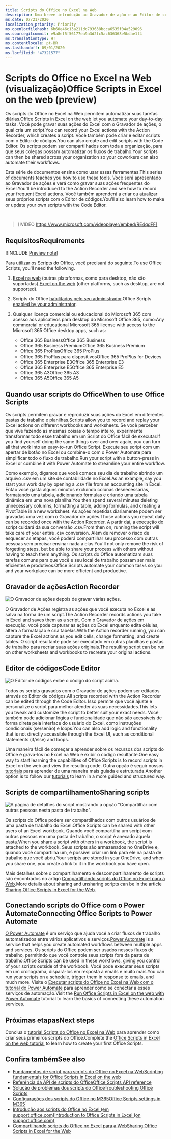 ```yaml
---
title: Scripts do Office no Excel na Web
description: Uma breve introdução ao Gravador de ação e ao Editor de códigos de scripts do Office.
ms.date: 07/21/2020
localization_priority: Priority
ms.openlocfilehash: 6b60e46c13a211dc793638bcca6535f04a529096
ms.sourcegitcommit: e9a8ef5f56177ea9a3d2fc5ac636368e5bdae1f4
ms.translationtype: HT
ms.contentlocale: pt-BR
ms.lasthandoff: 09/01/2020
ms.locfileid: "47321577"
---
```

# <a name="office-scripts-in-excel-on-the-web-preview"></a><span data-ttu-id="1db8e-103">Scripts do Office no Excel na Web (visualização)</span><span class="sxs-lookup"><span data-stu-id="1db8e-103">Office Scripts in Excel on the web (preview)</span></span>

<span data-ttu-id="1db8e-104">Os scripts do Office no Excel na Web permitem automatizar suas tarefas diárias.</span><span class="sxs-lookup"><span data-stu-id="1db8e-104">Office Scripts in Excel on the web let you automate your day-to-day tasks.</span></span> <span data-ttu-id="1db8e-105">Você pode gravar suas ações do Excel com o Gravador de ações, o qual cria um script.</span><span class="sxs-lookup"><span data-stu-id="1db8e-105">You can record your Excel actions with the Action Recorder, which creates a script.</span></span> <span data-ttu-id="1db8e-106">Você também pode criar e editar scripts com o Editor de códigos.</span><span class="sxs-lookup"><span data-stu-id="1db8e-106">You can also create and edit scripts with the Code Editor.</span></span> <span data-ttu-id="1db8e-107">Os scripts podem ser compartilhados com toda a organização, para que seus colegas possam automatizar os fluxos de trabalho.</span><span class="sxs-lookup"><span data-stu-id="1db8e-107">Your scripts can then be shared across your organization so your coworkers can also automate their workflows.</span></span>

<span data-ttu-id="1db8e-108">Esta série de documentos ensina como usar essas ferramentas.</span><span class="sxs-lookup"><span data-stu-id="1db8e-108">This series of documents teaches you how to use these tools.</span></span> <span data-ttu-id="1db8e-109">Você será apresentado ao Gravador de ações e verá como gravar suas ações frequentes do Excel.</span><span class="sxs-lookup"><span data-stu-id="1db8e-109">You'll be introduced to the Action Recorder and see how to record your frequent Excel actions.</span></span> <span data-ttu-id="1db8e-110">Você também aprenderá a criar ou atualizar seus próprios scripts com o Editor de códigos.</span><span class="sxs-lookup"><span data-stu-id="1db8e-110">You'll also learn how to make or update your own scripts with the Code Editor.</span></span>

<br>

> [!VIDEO https://www.microsoft.com/videoplayer/embed/RE4qdFF]

## <a name="requirements"></a><span data-ttu-id="1db8e-111">Requisitos</span><span class="sxs-lookup"><span data-stu-id="1db8e-111">Requirements</span></span>

[!INCLUDE [Preview note](../includes/preview-note.md)]

<span data-ttu-id="1db8e-112">Para utilizar os Scripts do Office, você precisará do seguinte.</span><span class="sxs-lookup"><span data-stu-id="1db8e-112">To use Office Scripts, you'll need the following.</span></span>

1. <span data-ttu-id="1db8e-113">[Excel na web](https://www.office.com/launch/excel) (outras plataformas, como para desktop, não são suportadas).</span><span class="sxs-lookup"><span data-stu-id="1db8e-113">[Excel on the web](https://www.office.com/launch/excel) (other platforms, such as desktop, are not supported).</span></span>
1. <span data-ttu-id="1db8e-114">Scripts do Office [habilitados pelo seu administrador](/microsoft-365/admin/manage/manage-office-scripts-settings).</span><span class="sxs-lookup"><span data-stu-id="1db8e-114">Office Scripts [enabled by your administrator](/microsoft-365/admin/manage/manage-office-scripts-settings).</span></span>
1. <span data-ttu-id="1db8e-115">Qualquer licença comercial ou educacional do Microsoft 365 com acesso aos aplicativos para desktop do Microsoft Office 365, como:</span><span class="sxs-lookup"><span data-stu-id="1db8e-115">Any commercial or educational Microsoft 365 license with access to the Microsoft 365 Office desktop apps, such as:</span></span>

    - <span data-ttu-id="1db8e-116">Office 365 Business</span><span class="sxs-lookup"><span data-stu-id="1db8e-116">Office 365 Business</span></span>
    - <span data-ttu-id="1db8e-117">Office 365 Business Premium</span><span class="sxs-lookup"><span data-stu-id="1db8e-117">Office 365 Business Premium</span></span>
    - <span data-ttu-id="1db8e-118">Office 365 ProPlus</span><span class="sxs-lookup"><span data-stu-id="1db8e-118">Office 365 ProPlus</span></span>
    - <span data-ttu-id="1db8e-119">Office 365 ProPlus para dispositivos</span><span class="sxs-lookup"><span data-stu-id="1db8e-119">Office 365 ProPlus for Devices</span></span>
    - <span data-ttu-id="1db8e-120">Office 365 Enterprise E3</span><span class="sxs-lookup"><span data-stu-id="1db8e-120">Office 365 Enterprise E3</span></span>
    - <span data-ttu-id="1db8e-121">Office 365 Enterprise E5</span><span class="sxs-lookup"><span data-stu-id="1db8e-121">Office 365 Enterprise E5</span></span>
    - <span data-ttu-id="1db8e-122">Office 365 A3</span><span class="sxs-lookup"><span data-stu-id="1db8e-122">Office 365 A3</span></span>
    - <span data-ttu-id="1db8e-123">Office 365 A5</span><span class="sxs-lookup"><span data-stu-id="1db8e-123">Office 365 A5</span></span>

## <a name="when-to-use-office-scripts"></a><span data-ttu-id="1db8e-124">Quando usar scripts do Office</span><span class="sxs-lookup"><span data-stu-id="1db8e-124">When to use Office Scripts</span></span>

<span data-ttu-id="1db8e-125">Os scripts permitem gravar e reproduzir suas ações do Excel em diferentes pastas de trabalho e planilhas.</span><span class="sxs-lookup"><span data-stu-id="1db8e-125">Scripts allow you to record and replay your Excel actions on different workbooks and worksheets.</span></span> <span data-ttu-id="1db8e-126">Se você perceber que vive fazendo as mesmas coisas o tempo inteiro, experimente transformar todo esse trabalho em um Script do Office fácil de executar.</span><span class="sxs-lookup"><span data-stu-id="1db8e-126">If you find yourself doing the same things over and over again, you can turn all that work into an easy-to-run Office Script.</span></span> <span data-ttu-id="1db8e-127">Execute seu script com um apertar de botão no Excel ou combine-o com o Power Automate para simplificar todo o fluxo de trabalho.</span><span class="sxs-lookup"><span data-stu-id="1db8e-127">Run your script with a button-press in Excel or combine it with Power Automate to streamline your entire workflow.</span></span>

<span data-ttu-id="1db8e-128">Como exemplo, digamos que você comece seu dia de trabalho abrindo um arquivo .csv em um site de contabilidade no Excel.</span><span class="sxs-lookup"><span data-stu-id="1db8e-128">As an example, say you start your work day by opening a .csv file from an accounting site in Excel.</span></span> <span data-ttu-id="1db8e-129">Então você gasta alguns minutos excluindo colunas desnecessárias, formatando uma tabela, adicionando fórmulas e criando uma tabela dinâmica em uma nova planilha.</span><span class="sxs-lookup"><span data-stu-id="1db8e-129">You then spend several minutes deleting unnecessary columns, formatting a table, adding formulas, and creating a PivotTable in a new worksheet.</span></span> <span data-ttu-id="1db8e-130">As ações repetidas diariamente podem ser gravadas uma vez com o Gravador de ações.</span><span class="sxs-lookup"><span data-stu-id="1db8e-130">Those actions you repeat daily can be recorded once with the Action Recorder.</span></span> <span data-ttu-id="1db8e-131">A partir daí, a execução do script cuidará da sua conversão .csv.</span><span class="sxs-lookup"><span data-stu-id="1db8e-131">From then on, running the script will take care of your entire .csv conversion.</span></span> <span data-ttu-id="1db8e-132">Além de remover o risco de esquecer as etapas, você poderá compartilhar seu processo com outras pessoas sem precisar ensinar nada a elas.</span><span class="sxs-lookup"><span data-stu-id="1db8e-132">You'll not only remove the risk of forgetting steps, but be able to share your process with others without having to teach them anything.</span></span> <span data-ttu-id="1db8e-133">Os scripts do Office automatizam suas tarefas comuns para que você e seu local de trabalho possam ser mais eficientes e produtivos.</span><span class="sxs-lookup"><span data-stu-id="1db8e-133">Office Scripts automate your common tasks so you and your workplace can be more efficient and productive.</span></span>

## <a name="action-recorder"></a><span data-ttu-id="1db8e-134">Gravador de ações</span><span class="sxs-lookup"><span data-stu-id="1db8e-134">Action Recorder</span></span>

![O Gravador de ações depois de gravar várias ações.](../images/action-recorder-intro.png)

<span data-ttu-id="1db8e-136">O Gravador de Ações registra as ações que você executa no Excel e as salva na forma de um script.</span><span class="sxs-lookup"><span data-stu-id="1db8e-136">The Action Recorder records actions you take in Excel and saves them as a script.</span></span> <span data-ttu-id="1db8e-137">Com o Gravador de ações em execução, você pode capturar as ações do Excel enquanto edita células, altera a formatação e cria tabelas.</span><span class="sxs-lookup"><span data-stu-id="1db8e-137">With the Action recorder running, you can capture the Excel actions as you edit cells, change formatting, and create tables.</span></span> <span data-ttu-id="1db8e-138">O script resultante pode ser executado em outras planilhas e pastas de trabalho para recriar suas ações originais.</span><span class="sxs-lookup"><span data-stu-id="1db8e-138">The resulting script can be run on other worksheets and workbooks to recreate your original actions.</span></span>

## <a name="code-editor"></a><span data-ttu-id="1db8e-139">Editor de códigos</span><span class="sxs-lookup"><span data-stu-id="1db8e-139">Code Editor</span></span>

![O Editor de códigos exibe o código do script acima.](../images/code-editor-intro.png)

<span data-ttu-id="1db8e-141">Todos os scripts gravados com o Gravador de ações podem ser editados através do Editor de códigos.</span><span class="sxs-lookup"><span data-stu-id="1db8e-141">All scripts recorded with the Action Recorder can be edited through the Code Editor.</span></span> <span data-ttu-id="1db8e-142">Isso permite que você ajuste e personalize o script para melhor atender às suas necessidades.</span><span class="sxs-lookup"><span data-stu-id="1db8e-142">This lets you tweak and customize the script to better suit your exact needs.</span></span> <span data-ttu-id="1db8e-143">Você também pode adicionar lógica e funcionalidade que não são acessíveis de forma direta pela interface do usuário do Excel, como instruções condicionais (se/senão) e loops.</span><span class="sxs-lookup"><span data-stu-id="1db8e-143">You can also add logic and functionality that is not directly accessible through the Excel UI, such as conditional statements (if/else) and loops.</span></span>

<span data-ttu-id="1db8e-144">Uma maneira fácil de começar a aprender sobre os recursos dos scripts do Office é gravá-los no Excel na Web e exibir o código resultante.</span><span class="sxs-lookup"><span data-stu-id="1db8e-144">One easy way to start learning the capabilities of Office Scripts is to record scripts in Excel on the web and view the resulting code.</span></span> <span data-ttu-id="1db8e-145">Outra opção é seguir nossos [tutoriais](../tutorials/excel-tutorial.md) para aprender de uma maneira mais guiada e estruturada.</span><span class="sxs-lookup"><span data-stu-id="1db8e-145">Another option is to follow our [tutorials](../tutorials/excel-tutorial.md) to learn in a more guided and structured way.</span></span>

## <a name="sharing-scripts"></a><span data-ttu-id="1db8e-146">Scripts de compartilhamento</span><span class="sxs-lookup"><span data-stu-id="1db8e-146">Sharing scripts</span></span>

![A página de detalhes do script mostrando a opção "Compartilhar com outras pessoas nesta pasta de trabalho".](../images/script-sharing.png)

<span data-ttu-id="1db8e-148">Os scripts do Office podem ser compartilhados com outros usuários de uma pasta de trabalho do Excel.</span><span class="sxs-lookup"><span data-stu-id="1db8e-148">Office Scripts can be shared with other users of an Excel workbook.</span></span> <span data-ttu-id="1db8e-149">Quando você compartilha um script com outras pessoas em uma pasta de trabalho, o script é anexado àquela pasta.</span><span class="sxs-lookup"><span data-stu-id="1db8e-149">When you share a script with others in a workbook, the script is attached to the workbook.</span></span> <span data-ttu-id="1db8e-150">Seus scripts são armazenados no OneDrive e, quando você compartilha um, é possível criar um link para ele na pasta de trabalho que você abriu.</span><span class="sxs-lookup"><span data-stu-id="1db8e-150">Your scripts are stored in your OneDrive, and when you share one, you create a link to it in the workbook you have open.</span></span>

<span data-ttu-id="1db8e-151">Mais detalhes sobre o compartilhamento e descompartilhamento de scripts são encontrados no artigo [Compartilhando scripts do Office no Excel para a Web](https://support.microsoft.com/office/sharing-office-scripts-in-excel-for-the-web-226eddbc-3a44-4540-acfe-fccda3d1122b?storagetype=live&ui=en-US&rs=en-US&ad=US).</span><span class="sxs-lookup"><span data-stu-id="1db8e-151">More details about sharing and unsharing scripts can be in the article [Sharing Office Scripts in Excel for the Web](https://support.microsoft.com/office/sharing-office-scripts-in-excel-for-the-web-226eddbc-3a44-4540-acfe-fccda3d1122b?storagetype=live&ui=en-US&rs=en-US&ad=US).</span></span>

## <a name="connecting-office-scripts-to-power-automate"></a><span data-ttu-id="1db8e-152">Conectando scripts do Office com o Power Automate</span><span class="sxs-lookup"><span data-stu-id="1db8e-152">Connecting Office Scripts to Power Automate</span></span>

<span data-ttu-id="1db8e-153">[O Power Automate](https://flow.microsoft.com/) é um serviço que ajuda você a criar fluxos de trabalho automatizados entre vários aplicativos e serviços.</span><span class="sxs-lookup"><span data-stu-id="1db8e-153">[Power Automate](https://flow.microsoft.com/) is a service that helps you create automated workflows between multiple apps and services.</span></span> <span data-ttu-id="1db8e-154">Os scripts do Office podem ser usados nesses fluxos de trabalho, permitindo que você controle seus scripts fora da pasta de trabalho.</span><span class="sxs-lookup"><span data-stu-id="1db8e-154">Office Scripts can be used in these workflows, giving you control of your scripts outside of the workbook.</span></span> <span data-ttu-id="1db8e-155">Você pode executar seus scripts em um cronograma, dispará-los em resposta a emails e muito mais.</span><span class="sxs-lookup"><span data-stu-id="1db8e-155">You can run your scripts on a schedule, trigger them in response to emails, and much more.</span></span> <span data-ttu-id="1db8e-156">Visite o [Executar scripts do Office no Excel na Web com o tutorial do Power Automate](../tutorials/excel-power-automate-manual.md) para aprender como se conectar a esses serviços de automação.</span><span class="sxs-lookup"><span data-stu-id="1db8e-156">Visit the [Run Office Scripts in Excel on the web with Power Automate](../tutorials/excel-power-automate-manual.md) tutorial to learn the basics of connecting these automation services.</span></span>

## <a name="next-steps"></a><span data-ttu-id="1db8e-157">Próximas etapas</span><span class="sxs-lookup"><span data-stu-id="1db8e-157">Next steps</span></span>

<span data-ttu-id="1db8e-158">Conclua o [tutorial Scripts do Office no Excel na Web](../tutorials/excel-tutorial.md) para aprender como criar seus primeiros scripts do Office.</span><span class="sxs-lookup"><span data-stu-id="1db8e-158">Complete the [Office Scripts in Excel on the web tutorial](../tutorials/excel-tutorial.md) to learn how to create your first Office Scripts.</span></span>

## <a name="see-also"></a><span data-ttu-id="1db8e-159">Confira também</span><span class="sxs-lookup"><span data-stu-id="1db8e-159">See also</span></span>

- [<span data-ttu-id="1db8e-160">Fundamentos de script para scripts do Office no Excel na Web</span><span class="sxs-lookup"><span data-stu-id="1db8e-160">Scripting fundamentals for Office Scripts in Excel on the web</span></span>](../develop/scripting-fundamentals.md)
- [<span data-ttu-id="1db8e-161">Referência da API de scripts do Office</span><span class="sxs-lookup"><span data-stu-id="1db8e-161">Office Scripts API reference</span></span>](/javascript/api/office-scripts/overview)
- [<span data-ttu-id="1db8e-162">Solução de problemas dos scripts do Office</span><span class="sxs-lookup"><span data-stu-id="1db8e-162">Troubleshooting Office Scripts</span></span>](../testing/troubleshooting.md)
- [<span data-ttu-id="1db8e-163">Configurações dos scripts do Office no M365</span><span class="sxs-lookup"><span data-stu-id="1db8e-163">Office Scripts settings in M365</span></span>](https://support.office.com/article/office-scripts-settings-in-m365-19d3c51a-6ca2-40ab-978d-60fa49554dcf)
- [<span data-ttu-id="1db8e-164">Introdução aos scripts do Office no Excel (em support.office.com)</span><span class="sxs-lookup"><span data-stu-id="1db8e-164">Introduction to Office Scripts in Excel (on support.office.com)</span></span>](https://support.office.com/article/introduction-to-office-scripts-in-excel-9fbe283d-adb8-4f13-a75b-a81c6baf163a)
- [<span data-ttu-id="1db8e-165">Compartilhando scripts do Office no Excel para a Web</span><span class="sxs-lookup"><span data-stu-id="1db8e-165">Sharing Office Scripts in Excel for the Web</span></span>](https://support.microsoft.com/office/sharing-office-scripts-in-excel-for-the-web-226eddbc-3a44-4540-acfe-fccda3d1122b?storagetype=live&ui=en-US&rs=en-US&ad=US)

